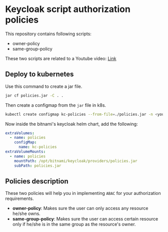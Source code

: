 # Keycloak script authorization policies

This repository contains following scripts:

* owner-policy
* same-group-policy

These two scripts are related to a Youtube video: [Link](https://youtu.be/E5g50CVRGv8)

## Deploy to kubernetes

Use this command to create a jar file.

```sh
jar cf policies.jar -C . .
```

Then create a configmap from the `jar` file in k8s.

```sh
kubectl create configmap kc-policies --from-file=./policies.jar -n <your-keycloak-namespace>
```

Now inside the bitnami's keycloak helm chart, add the following:

```yml
extraVolumes:
  - name: policies
    configMap:
      name: kc-policies
extraVolumeMounts:
  - name: policies
    mountPath: /opt/bitnami/keycloak/providers/policies.jar
    subPath: policies.jar
```

## Policies description
These two policies will help you in implementing `ABAC` for your authorization requirements.

* **owner-policy**: Makes sure the user can only access any resource he/she owns.
* **same-group-policy**: Makes sure the user can access certain resource only if he/she is in the same group as the resource's owner.